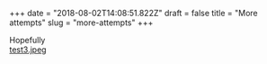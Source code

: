 +++
date = "2018-08-02T14:08:51.822Z"
draft = false
title = "More attempts"
slug = "more-attempts"
+++

Hopefully  
[test3.jpeg](/images/2018/08/02/test3.jpeg)